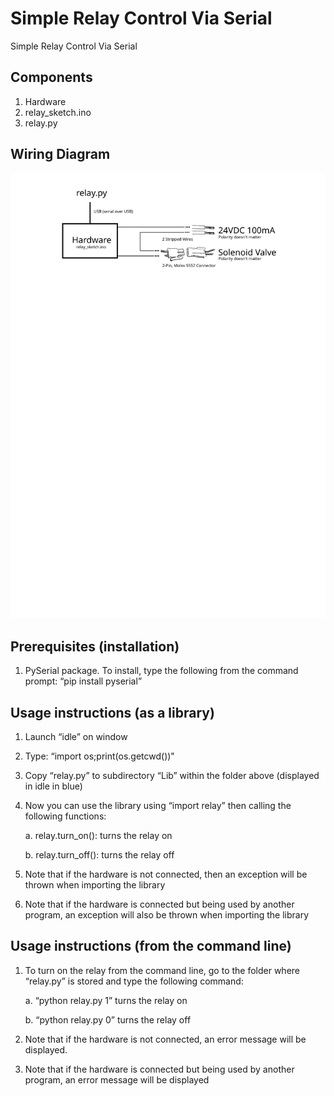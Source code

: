 # Simple Relay Control Via Serial

Simple Relay Control Via Serial


## Components

1. Hardware
2. relay_sketch.ino
3. relay.py


## Wiring Diagram

<p><img alt="Image" title="icon" src="Wiring Diagram.svg" /></p>

## Prerequisites (installation)

1. PySerial package. To install, type the following from the command prompt:
“pip install pyserial”
  
## Usage instructions (as a library)

1. Launch “idle” on window
2. Type: “import os;print(os.getcwd())"
3. Copy “relay.py” to subdirectory “Lib” within the folder above (displayed in idle in blue)
4. Now you can use the library using “import relay” then calling the following functions:
   
    a.	relay.turn_on(): turns the relay on
   
    b.	relay.turn_off(): turns the relay off

5. Note that if the hardware is not connected, then an exception will be thrown when importing the library
6. Note that if the hardware is connected but being used by another program, an exception will also be thrown when importing the library

## Usage instructions (from the command line)

1. To turn on the relay from the command line, go to the folder where “relay.py” is stored and type the following command:

     a. “python relay.py 1” turns the relay on

     b. “python relay.py 0” turns the relay off

2. Note that if the hardware is not connected, an error message will be displayed.
3. Note that if the hardware is connected but being used by another program, an error message will be displayed
